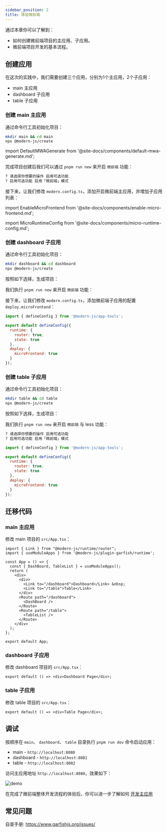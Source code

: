 ```yaml
---
sidebar_position: 2
title: 体验微前端
---
```


通过本章你可以了解到：

- 如何创建微前端项目的主应用、子应用。
- 微前端项目开发的基本流程。

## 创建应用

在这次的实践中，我们需要创建三个应用，分别为1个主应用，2个子应用：

- main 主应用
- dashboard 子应用
- table 子应用

### 创建 main 主应用

通过命令行工具初始化项目：

```bash
mkdir main && cd main
npx @modern-js/create
```

import DefaultMWAGenerate from '@site-docs/components/default-mwa-generate.md';

<DefaultMWAGenerate />

完成项目创建后我们可以通过 `pnpm run new` 来开启 `微前端` 功能：

```bash
? 请选择你想要的操作 启用可选功能
? 启用可选功能 启用「微前端」模式
```

接下来，让我们修改 `modern.config.ts`，添加开启微前端主应用，并增加子应用列表：

import EnableMicroFrontend from '@site-docs/components/enable-micro-frontend.md';

<EnableMicroFrontend />

import MicroRuntimeConfig from '@site-docs/components/micro-runtime-config.md';

<MicroRuntimeConfig />


### 创建 dashboard 子应用

通过命令行工具初始化项目：

```bash
mkdir dashboard && cd dashboard
npx @modern-js/create
```

按照如下选择，生成项目：

<DefaultMWAGenerate/>

我们执行 `pnpm run new` 来开启 `微前端` 功能：

<EnableMicroFrontend />

接下来，让我们修改 `modern.config.ts`，添加微前端子应用的配置 `deploy.microFrontend`：

```javascript title="modern.config.ts"
import { defineConfig } from '@modern-js/app-tools';

export default defineConfig({
  runtime: {
    router: true,
    state: true
  },
  deploy: {
    microFrontend: true
  }
});
```

### 创建 table 子应用

通过命令行工具初始化项目：

```bash
mkdir table && cd table
npx @modern-js/create
```

按照如下选择，生成项目：

<DefaultMWAGenerate/>

我们执行 `pnpm run new` 来开启 `微前端` 与 less 功能：

<EnableMicroFrontend />


```bash
? 请选择你想要的操作 启用可选功能
? 启用可选功能 启用「微前端」模式
```


```javascript title="modern.config.ts"
import { defineConfig } from '@modern-js/app-tools';

export default defineConfig({
  runtime: {
    router: true,
    state: true
  },
  deploy: {
    microFrontend: true
  }
});
```

## 迁移代码

### main 主应用

修改 main 项目的 `src/App.tsx`：

```tsx
import { Link } from "@modern-js/runtime/router";
import { useModuleApps } from '@modern-js/plugin-garfish/runtime';

const App = () => {
  const { DashBoard, TableList } = useModuleApps();
  return (
    <div>
      <div>
        <Link to="/dashboard">Dashboard</Link> &nbsp;
        <Link to="/table">Table</Link>
      </div>
      <Route path="/dashboard">
        <DashBoard />
      </Route>
      <Route path="/table">
        <TableList />
      </Route>
    </div>
  );
};

export default App;
```

### dashboard 子应用

修改 dashboard 项目的 `src/App.tsx`：

```tsx
export default () => <div>Dashboard Page</div>;
```

### table 子应用

修改 table 项目的 `src/App.tsx`：

```tsx
export default () => <div>Table Page</div>;
```



## 调试

按顺序在 `main`、 `dashboard`、 `table` 目录执行 `pnpm run dev` 命令启动应用：

- main      - `http://localhost:8080`
- dashboard - `http://localhost:8081`
- table     - `http://localhost:8082`

访问主应用地址 `http://localhost:8080`，效果如下：

![demo](https://tosv.byted.org/obj/eden-internal/ozpmyhn_lm_hymuPild/ljhwZthlaukjlkulzlp/modernjs/micro-demo.gif)

在完成了微前端整体开发流程的体验后，你可以进一步了解如何 [开发主应用](./c03-main-app.md)


## 常见问题

自查手册: https://www.garfishjs.org/issues/


